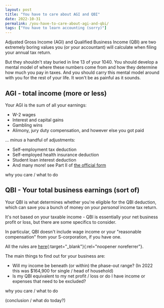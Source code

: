 ```yaml
---
layout: post
title: "You have to care about AGI and QBI"
date: 2022-10-31
permalink: /you-have-to-care-about-agi-and-qbi/
tags: ["You have to learn accounting (sorry)"]
---
```


Adjusted Gross Income (AGI) and Qualified Business Income (QBI) are two extremely boring values you (or your accountant) will calculate when filing your annual tax return. 

But they shouldn't stay buried in line 13 of your 1040. You should develop a mental model of where these numbers come from and how they determine how much you pay in taxes. And you should carry this mental model around with you for the rest of your life. It won't be as painful as it sounds.

## AGI - total income (more or less)

Your AGI is the sum of all your earnings:

- W-2 wages
- Interest and capital gains
- Gambling wins
- Alimony, jury duty compensation, and however else you got paid

... _minus_ a handful of adjustments:

- Self-employment tax deduction
- Self-employed health insurance deduction
- Student loan interest deduction
- And many more! see Part II of [the official form](https://www.irs.gov/pub/irs-pdf/f1040s1.pdf)

why you care / what to do

## QBI - Your total business earnings (sort of)

Your QBI is what determines whether you're eligible for the QBI deduction, which can save you a bunch of money on your _personal_ income tax return.

It's not based on your taxable income - QBI is essentially your net business profit or loss, but there are some specifics to consider.

In particular, QBI doesn't include wage income or your "reasonable compensation" from your S-corporation, if you have one.

All the rules are [here](https://www.irs.gov/instructions/i8995){:target="_blank"}{:rel="noopener noreferrer"}.

The main things to find out for your business are:

- Will my income be beneath (or within) the phase-out range? (In 2022 this was $164,900 for single / head of household)
- Is my QBI equivalent to my net profit / loss or do I have income or expenses that need to be excluded?

why you care / what to do

(conclusion / what do today?)
